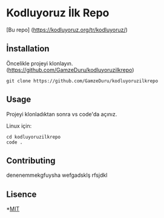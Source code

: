 # Kodluyoruz İlk Repo
[Bu repo] (https://kodluyoruz.org/tr/kodluyoruz/) 

## İnstallation
Öncelikle projeyi klonlayın.(https://github.com/GamzeDuru/kodluyoruzilkrepo)

```
git clone https://github.com/GamzeDuru/kodluyoruzilkrepo

```

## Usage

Projeyi klonladıktan sonra vs code'da açınız.

Linux için:
```linux
cd kodluyoruzilkrepo
code .
```

## Contributing

denenemmekgfuysha wefgadsklş rfsjdkl

## Lisence

*[MIT](https://github.com/GamzeDuru/kodluyoruzilkrepo)

